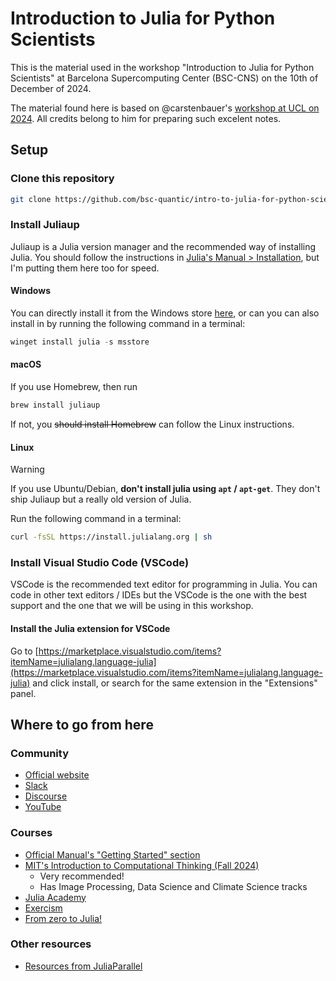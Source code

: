 # Introduction to Julia for Python Scientists

This is the material used in the workshop "Introduction to Julia for Python Scientists" at Barcelona Supercomputing Center (BSC-CNS) on the 10th of December of 2024.

The material found here is based on @carstenbauer's [workshop at UCL on 2024](https://github.com/carstenbauer/JuliaUCL24).
All credits belong to him for preparing such excelent notes.

## Setup

### Clone this repository

```bash
git clone https://github.com/bsc-quantic/intro-to-julia-for-python-scientists
```

### Install Juliaup

Juliaup is a Julia version manager and the recommended way of installing Julia.
You should follow the instructions in [Julia's Manual > Installation](https://docs.julialang.org/en/v1/manual/installation/), but I'm putting them here too for speed.

#### Windows

You can directly install it from the Windows store [here](https://www.microsoft.com/store/apps/9NJNWW8PVKMN), or can you can also install in by running the following command in a terminal:

```powershell
winget install julia -s msstore
```

#### macOS

If you use Homebrew, then run

```bash
brew install juliaup
```

If not, you ~~should install Homebrew~~ can follow the Linux instructions.

#### Linux

> [!WARNING]
> If you use Ubuntu/Debian, **don't install julia using `apt` / `apt-get`**.
> They don't ship Juliaup but a really old version of Julia.

Run the following command in a terminal:

```bash
curl -fsSL https://install.julialang.org | sh
```

### Install Visual Studio Code (VSCode)

VSCode is the recommended text editor for programming in Julia.
You can code in other text editors / IDEs but the VSCode is the one with the best support and the one that we will be using in this workshop.

#### Install the Julia extension for VSCode

Go to [https://marketplace.visualstudio.com/items?itemName=julialang.language-julia](https://marketplace.visualstudio.com/items?itemName=julialang.language-julia) and click install, or search for the same extension in the "Extensions" panel.

## Where to go from here

### Community

- [Official website](https://julialang.org)
- [Slack](https://julialang.org/slack/)
- [Discourse](https://discourse.julialang.org/)
- [YouTube](https://www.youtube.com/user/JuliaLanguage)

### Courses

- [Official Manual's "Getting Started" section](https://docs.julialang.org/en/v1/manual/getting-started/)
- [MIT's Introduction to Computational Thinking (Fall 2024)](https://computationalthinking.mit.edu/Fall24/) 
  - Very recommended!
  - Has Image Processing, Data Science and Climate Science tracks
- [Julia Academy](https://juliaacademy.com/courses)
- [Exercism](https://exercism.org/tracks/julia)
- [From zero to Julia!](https://techytok.com/from-zero-to-julia/)

### Other resources

- [Resources from JuliaParallel](https://juliaparallel.org/resources/)
